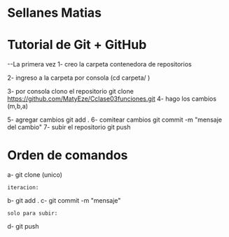 # Sellanes Matias
# Tutorial de Git + GitHub

--La primera vez
1- creo la carpeta contenedora de repositorios

2- ingreso a la carpeta por consola (cd carpeta/ )

3- por consola clono el repositorio 
        git clone https://github.com/MatyEze/Cclase03funciones.git
4- hago los cambios (m,b,a)

5- agregar cambios
        git add .
6- comitear cambios
        git commit -m "mensaje del cambio"
7- subir el repositorio
        git push


# Orden de comandos

a- git clone (unico)

    iteracion:

b- git add .
c- git commit -m "mensaje"

    solo para subir:

d- git push